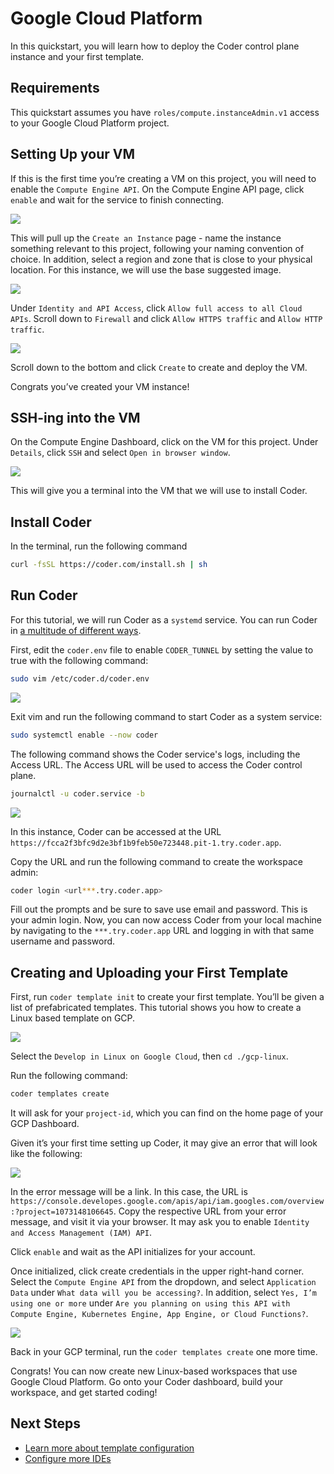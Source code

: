 # Google Cloud Platform

In this quickstart, you will learn how to deploy the Coder control plane instance and your first template. 

## Requirements

This quickstart assumes you have `roles/compute.instanceAdmin.v1` access to your Google Cloud Platform project.  

## Setting Up your VM  

If this is the first time you’re creating a VM on this project, you will need to enable the `Compute Engine API`. On the Compute Engine API page, click `enable` and wait for the service to finish connecting.

<img src="../images/quickstart/google-cloud-platform/gcp0.png">

This will pull up the `Create an Instance` page - name the instance something relevant to this project, following your naming convention of choice. In addition, select a region and zone that is close to your physical location. For this instance, we will use the base suggested image.

<img src="../images/quickstart/google-cloud-platform/gcp1.png">

Under `Identity and API Access`, click `Allow full access to all Cloud APIs`. Scroll down to `Firewall` and click `Allow HTTPS traffic` and `Allow HTTP traffic`.

<img src="../images/quickstart/google-cloud-platform/gcp2.png">

Scroll down to the bottom and click `Create` to create and deploy the VM.

Congrats you’ve created your VM instance!

## SSH-ing into the VM

On the Compute Engine Dashboard, click on the VM for this project. Under `Details`, click `SSH` and select `Open in browser window`.

<img src="../images/quickstart/google-cloud-platform/gcp3.png">

This will give you a terminal into the VM that we will use to install Coder.

## Install Coder

In the terminal, run the following command 

```sh
curl -fsSL https://coder.com/install.sh | sh  
```

## Run Coder

For this tutorial, we will run Coder as a `systemd` service. You can run Coder in [a multitude of different ways](https://coder.com/docs/coder-oss/latest/install).

First, edit the `coder.env` file to enable `CODER_TUNNEL` by setting the value to true with the following command:

``` sh
sudo vim /etc/coder.d/coder.env
``` 

<img src="../images/quickstart/google-cloud-platform/gcp4.png">

Exit vim and run the following command to start Coder as a system service:

```sh
sudo systemctl enable --now coder
``` 

The following command shows the Coder service's logs, including the Access URL. The Access URL will be used to access the Coder control plane.  

```sh
journalctl -u coder.service -b 
``` 

<img src="../images/quickstart/google-cloud-platform/gcp5.png">

In this instance, Coder can be accessed at the URL  `https://fcca2f3bfc9d2e3bf1b9feb50e723448.pit-1.try.coder.app`. 

Copy the URL and run the following command to create the workspace admin:

```sh
coder login <url***.try.coder.app>
```

Fill out the prompts and be sure to save use email and password. This is your admin login. Now, you can now access Coder from your local machine by navigating to the `***.try.coder.app` URL and logging in with that same username and password. 

## Creating and Uploading your First Template

First, run `coder template init` to create your first template. You’ll be given a list of prefabricated templates. This tutorial shows you how to create a Linux based template on GCP. 

<img src="../images/quickstart/google-cloud-platform/gcp6.png">

Select the `Develop in Linux on Google Cloud`, then `cd ./gcp-linux`. 

Run the following command: 

```sh
coder templates create
```

It will ask for your `project-id`, which you can find on the home page of your GCP Dashboard. 

Given it’s your first time setting up Coder, it may give an error that will look like the following:

<img src="../images/quickstart/google-cloud-platform/gcp7.png">

In the error message will be a link. In this case, the URL is `https://console.developes.google.com/apis/api/iam.googles.com/overview:?project=1073148106645`. Copy the respective URL from your error message, and visit it via your browser. It may ask you to enable `Identity and Access Management (IAM) API`. 

Click `enable` and wait as the API initializes for your account. 

Once initialized, click create credentials in the upper right-hand corner. Select the `Compute Engine API` from the dropdown, and select `Application Data` under `What data will you be accessing?`. In addition, select `Yes, I’m using one or more` under `Are you planning on using this API with Compute Engine, Kubernetes Engine, App Engine, or Cloud Functions?`.

<img src="../images/quickstart/google-cloud-platform/gcp8.png">

Back in your GCP terminal, run the `coder templates create` one more time. 

Congrats! You can now create new Linux-based workspaces that use Google Cloud Platform. Go onto your Coder dashboard, build your workspace, and get started coding!

## Next Steps

- [Learn more about template configuration](../templates.md)
- [Configure more IDEs](../ides/web-ides.md)
